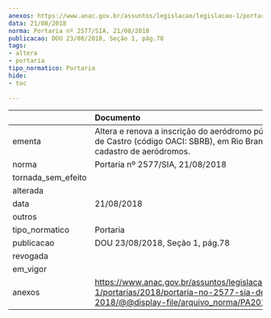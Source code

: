 ```yaml
---
anexos: https://www.anac.gov.br/assuntos/legislacao/legislacao-1/portarias/2018/portaria-no-2577-sia-de-21-08-2018/@@display-file/arquivo_norma/PA2018-2577.pdf
data: 21/08/2018
norma: Portaria nº 2577/SIA, 21/08/2018
publicacao: DOU 23/08/2018, Seção 1, pág.78
tags:
- altera
- portaria
tipo_normatico: Portaria
hide: 
- toc 
 
---
```


|                    | Documento                                                                                                                                               |
|:-------------------|:--------------------------------------------------------------------------------------------------------------------------------------------------------|
| ementa             | Altera e renova a inscrição do aeródromo público Plácido de Castro (código OACI: SBRB), em Rio Branco/AC, no cadastro de aeródromos.                    |
| norma              | Portaria nº 2577/SIA, 21/08/2018                                                                                                                        |
| tornada_sem_efeito |                                                                                                                                                         |
| alterada           |                                                                                                                                                         |
| data               | 21/08/2018                                                                                                                                              |
| outros             |                                                                                                                                                         |
| tipo_normatico     | Portaria                                                                                                                                                |
| publicacao         | DOU 23/08/2018, Seção 1, pág.78                                                                                                                         |
| revogada           |                                                                                                                                                         |
| em_vigor           |                                                                                                                                                         |
| anexos             | https://www.anac.gov.br/assuntos/legislacao/legislacao-1/portarias/2018/portaria-no-2577-sia-de-21-08-2018/@@display-file/arquivo_norma/PA2018-2577.pdf |